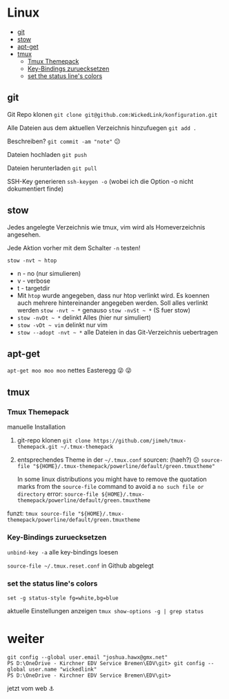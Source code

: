 # Linux 
<!-- TOC -->
- [git](#git)
- [stow](#stow)
- [apt-get](#apt-get)
- [tmux](#tmux)
    - [Tmux Themepack](#tmux-themepack)
    - [Key-Bindings zuruecksetzen](#key-bindings-zuruecksetzen)
    - [set the status line's colors](#set-the-status-lines-colors)
<!-- /TOC -->

## git
Git Repo klonen `git clone git@github.com:WickedLink/konfiguration.git`

Alle Dateien aus dem aktuellen Verzeichnis hinzufuegen `git add .`

Beschreiben? `git commit -am "note"` :confused:

Dateien hochladen `git push`

Dateien herunterladen `git pull`

SSH-Key generieren `ssh-keygen -o` (wobei ich die Option -o nicht dokumentiert finde)

## stow
Jedes angelegte Verzeichnis wie tmux, vim wird als Homeverzeichnis angesehen.

Jede Aktion vorher mit dem Schalter `-n` testen!

`stow -nvt ~ htop`
- n - no (nur simulieren)
- v - verbose
- t - targetdir
- Mit `htop` wurde angegeben, dass nur htop verlinkt wird. Es koennen auch mehrere hintereinander angegeben werden. Soll alles verlinkt werden `stow -nvt ~ *` genauso `stow -nvSt ~ *` (S fuer stow)
- `stow -nvDt ~ *` delinkt Alles (hier nur simuliert)
- `stow -vDt ~ vim` delinkt nur vim
- `stow --adopt -nvt ~ *` alle Dateien in das Git-Verzeichnis uebertragen

## apt-get
`apt-get moo moo moo` nettes Easteregg 😜 :stuck_out_tongue_winking_eye:

## tmux
### Tmux Themepack
manuelle Installation
1. git-repo klonen `git clone https://github.com/jimeh/tmux-themepack.git ~/.tmux-themepack`
2. entsprechendes Theme in der `~/.tmux.conf` sourcen: (haeh?) :confused: `source-file "${HOME}/.tmux-themepack/powerline/default/green.tmuxtheme"`

    In some linux distributions you might have to remove the quotation marks
    from the `source-file` command to avoid a `no such file or directory` error: `source-file ${HOME}/.tmux-themepack/powerline/default/green.tmuxtheme`

funzt: `tmux source-file "${HOME}/.tmux-themepack/powerline/default/green.tmuxtheme`

### Key-Bindings zuruecksetzen

`unbind-key -a` alle key-bindings loesen

`source-file ~/.tmux.reset.conf` in Github abgelegt

### set the status line's colors
`set -g status-style fg=white,bg=blue`

aktuelle Einstellungen anzeigen `tmux show-options -g | grep status`

weiter
=======
```
git config --global user.email "joshua.hawx@gmx.net"
PS D:\OneDrive - Kirchner EDV Service Bremen\EDV\git> git config --global user.name "wickedlink"
PS D:\OneDrive - Kirchner EDV Service Bremen\EDV\git>
```

jetzt vom web :anchor:


